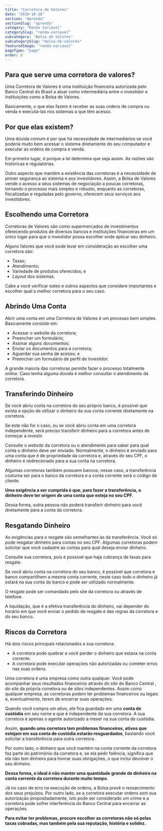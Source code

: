 ```yaml
---
title: "Corretora de Valores"
date: "2019-10-18"
section: "Aprenda"
sectionSlug: "aprenda"
category: "Renda Variável"
categorySlug: "renda-variavel"
subcategory: "Bolsa de Valores"
subcategorySlug: "bolsa-de-valores"
featuredImage: "renda-variavel"
pageType: "page"
order: 8
---
```


## Para que serve uma corretora de valores?

Uma Corretora de Valores é uma instituição financeira autorizada pelo Banco Central do Brasil a atuar como intermediária entre o investidor e instituições como a Bolsa de Valores.

Basicamente, o que elas fazem é receber as suas ordens de compra ou venda e executá-las nos sistemas a que têm acesso.

## Por que elas existem?

Uma dúvida comum é por que há necessidade de intermediários se você poderia muito bem acessar o sistema diretamente do seu computador e executar as ordens de compra e venda.

Em primeiro lugar, é porque a lei determina que seja assim. As razões são históricas e regulatórias.

Outro aspecto que mantém a existência das corretoras é a necessidade de prover segurança ao sistema e aos investidores. Assim, a Bolsa de Valores vende o acesso a seus sistemas de negociação a poucas corretoras, tornando o processo mais simples e robusto, enquanto as corretoras, fiscalizadas e reguladas pelo governo, oferecem seus serviços aos investidores.

## Escolhendo uma Corretora 

Corretoras de Valores são como supermercados de investimentos oferecendo produtos de diversos bancos e instituições financeiras em um único lugar para que o investidor possa escolher onde aplicar seu dinheiro.

Alguns fatores que você pode levar em consideração ao escolher uma corretora são:

- Taxas;
- Atendimento;
- Variedade de produtos oferecidos; e
- *Layout* dos sistemas.

Cabe a você verificar estes e outros aspectos que considere importantes e escolher qual a melhor corretora para o seu caso. 


## Abrindo Uma Conta

Abrir uma conta em uma Corretora de Valores é um processo bem simples. Basicamente consiste em:

- Acessar o website da corretora;
- Preencher um formulário;
- Assinar alguns documentos;
- Enviar os documentos para a corretora;
- Aguardar sua senha de acesso; e
- Preencher um formulário de perfil de investidor.

A grande maioria das corretoras permite fazer o processo totalmente *online*. Caso tenha alguma dúvida é melhor consultar o atendimento da corretora.

## Transferindo Dinheiro

Se você abriu conta na corretora do seu próprio banco, é possível que exista a opção de utilizar o dinheiro da sua conta corrente diretamente na corretora.

Se este não for o caso, ou se você abriu conta em uma corretora independente, será preciso transferir dinheiro para a corretora antes de começar a investir.


Consulte o *website* da corretora ou o atendimento para saber para qual conta o dinheiro deve ser enviado. Normalmente, o dinheiro é enviado para uma conta que é de propriedade da corretora e, através do seu CPF, o dinheiro é redirecionado para a sua conta na corretora.

Algumas corretoras também possuem bancos; nesse caso, a transferência costuma ser para o banco da corretora e a conta corrente será o código de cliente.

**Uma exigência a ser cumprida é que, para fazer a transferência, o dinheiro deve ter origem de uma conta que esteja no seu CPF.**

Dessa forma, outra pessoa não poderá transferir dinheiro para você diretamente para a conta da corretora.

## Resgatando Dinheiro

As exigências para o resgate são semelhantes às da transferência. Você só pode resgatar dinheiro para contas no seu CPF. Algumas corretoras podem solicitar que você cadastre as contas para qual deseja enviar dinheiro.

Consulte sua corretora, pois é possível que haja cobrança de taxas para resgate.

Se você abriu conta na corretora do seu banco, é possível que corretora e banco compartilhem a mesma conta corrente, neste caso todo o dinheiro já estará na sua conta do banco e pode ser utilizado normalmente.

O resgate pode ser comandado pelo site da corretora ou através de telefone.

A liquidação, que é a efetiva transferência do dinheiro, vai depender do horário em que você enviar o pedido de resgate e das regras da corretora e do seu banco.

## Riscos da Corretora	

Há dois riscos principais relacionados a sua corretora:

- A corretora pode quebrar e você perder o dinheiro que estava na conta corrente.
- A corretora pode executar operações não autorizadas ou cometer erros nas suas ordens.

Uma corretora é uma empresa como outra qualquer. Você pode acompanhar seus resultados financeiros através do *site* do Banco Central , do *site* da própria corretora ou de *sites* independentes. Assim como qualquer empresa, as corretoras podem ter problemas financeiros ou legais e, eventualmente, terem de encerrar suas operações.


Quando você compra um ativo, ele fica guardado em uma **conta de custódia** em seu nome e que é independente da sua corretora. A sua corretora é apenas o agente autorizado a mexer na sua conta de custódia.

Assim, **quando uma corretora tem problemas financeiros, ativos que estejam em sua conta de custódia estarão resguardados**, bastando você solicitar a transferência para outra corretora. 

Por outro lado, o dinheiro que você mantém na conta corrente da corretora faz parte do patrimônio da corretora e, se ela pedir falência, significa que ela não tem dinheiro para honrar suas obrigações, o que inclui devolver o seu dinheiro.

**Dessa forma, o ideal é não manter uma quantidade grande de dinheiro na conta corrente da corretora durante muito tempo**.

Já no caso de erro na execução de ordens, a Bolsa prevê o ressarcimento dos seus prejuízos. Por outro lado, se a corretora executar ordens sem sua autorização propositadamente, isto pode ser considerado um crime e a corretora pode sofrer interferência do Banco Central para encerrar as operações.

**Para evitar ter problemas, procure escolher as corretoras não só pelas taxas cobradas, mas também pela sua reputação, história e solidez.**
